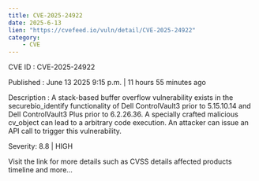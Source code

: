 ```yaml
---
title: CVE-2025-24922
date: 2025-6-13
lien: "https://cvefeed.io/vuln/detail/CVE-2025-24922"
category:
    - CVE
---
```


CVE ID : CVE-2025-24922

Published :  June 13
2025
9:15 p.m. | 11 hours
55 minutes ago

Description : A stack-based buffer overflow vulnerability exists in the 
securebio_identify functionality of Dell ControlVault3 prior to 5.15.10.14 and Dell ControlVault3 Plus prior to 6.2.26.36. A 
specially crafted malicious cv_object can lead to a arbitrary code 
execution. An attacker can issue an API call to trigger this 
vulnerability.

Severity: 8.8 | HIGH

Visit the link for more details
such as CVSS details
affected products
timeline
and more...
